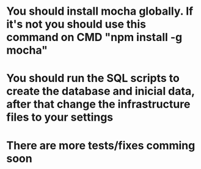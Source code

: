 # You should install mocha globally. If it's not you should use this command on CMD "npm install -g mocha"
# You should run the SQL scripts to create the database and inicial data, after that change the infrastructure files to your settings
# There are more tests/fixes comming soon